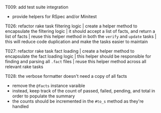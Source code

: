 T009: add test suite integration
- provide helpers for RSpec and/or Minitest

T026: refactor rake task filtering logic
| create a helper method to encapsulate the filtering logic
| it should accept a list of facts, and return a list of facts
| reuse this helper method in both the `verify` and `update` tasks
| this will reduce code duplication and make the tasks easier to maintain

T027: refactor rake task fact loading
| create a helper method to encapsulate the fact loading logic
| this helper should be responsible for finding and parsing all `.fact` files
| reuse this helper method across all relevant rake tasks

T028: the verbose formatter doesn't need a copy of all facts
- remove the `@facts` instance varaible
- instead, keep track of the count of passed, failed, pending, and total in order to populate the summary
- the counts should be incremented in the `#to_s` method as they're handled

